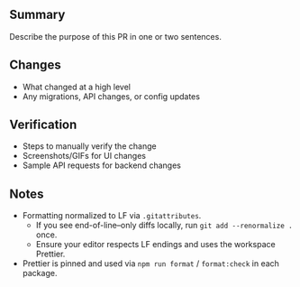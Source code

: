 ## Summary

Describe the purpose of this PR in one or two sentences.

## Changes

- What changed at a high level
- Any migrations, API changes, or config updates

## Verification

- Steps to manually verify the change
- Screenshots/GIFs for UI changes
- Sample API requests for backend changes

## Notes

- Formatting normalized to LF via `.gitattributes`.
  - If you see end-of-line–only diffs locally, run `git add --renormalize .` once.
  - Ensure your editor respects LF endings and uses the workspace Prettier.
- Prettier is pinned and used via `npm run format` / `format:check` in each package.

